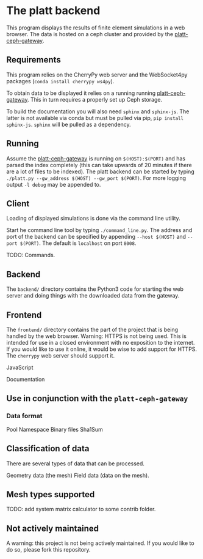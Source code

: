 # The platt backend #

This program displays the results of finite element simulations in a web
browser. The data is hosted on a ceph cluster and provided by the
[platt-ceph-gateway](https://github.com/Klump3n/platt-ceph-gateway).


## Requirements ##

This program relies on the CherryPy web server and the WebSocket4py packages
(`conda install cherrypy ws4py`).

To obtain data to be displayed it relies on a running running
[platt-ceph-gateway](https://github.com/Klump3n/platt-ceph-gateway). This in
turn requires a properly set up Ceph storage.

To build the documentation you will also need `sphinx` and `sphinx-js`. The
latter is not available via conda but must be pulled via pip, `pip install
sphinx-js`. `sphinx` will be pulled as a dependency.


## Running ##

Assume the [platt-ceph-gateway](https://github.com/Klump3n/platt-ceph-gateway)
is running on `$(HOST):$(PORT)` and has parsed the index completely (this can
take upwards of 20 minutes if there are a lot of files to be indexed). The platt
backend can be started by typing `./platt.py --gw_address $(HOST) --gw_port
$(PORT)`. For more logging output `-l debug` may be appended to.


## Client ##

Loading of displayed simulations is done via the command line utility.

Start he command line tool by typing `./command_line.py`. The address and port
of the backend can be specified by appending `--host $(HOST)` and `--port
$(PORT)`. The default is `localhost` on port `8008`.




TODO: Commands.


## Backend ##

The `backend/` directory contains the Python3 code for starting the web server
and doing things with the downloaded data from the gateway.


## Frontend ##

The `frontend/` directory contains the part of the project that is being handled
by the web browser. Warning: HTTPS is not being used. This is intended for use
in a closed environment with no exposition to the internet. If you would like to
use it online, it would be wise to add support for HTTPS. The `cherrypy` web
server should support it.

JavaScript

Documentation


## Use in conjunction with the `platt-ceph-gateway` ##


### Data format ###

Pool
Namespace
Binary files
Sha1Sum


## Classification of data ##

There are several types of data that can be processed.

Geometry data (the mesh)
Field data (data on the mesh).


## Mesh types supported ##

TODO: add system matrix calculator to some contrib folder.


## Not actively maintained ##

A warning: this project is not being actively maintained. If you would like to
do so, please fork this repository.
